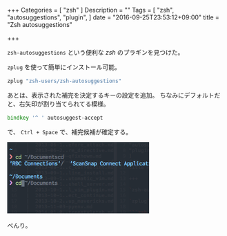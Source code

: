 +++
Categories = [
"zsh"
]
Description = ""
Tags = [
"zsh",
"autosuggestions",
"plugin",
]
date = "2016-09-25T23:53:12+09:00"
title = "Zsh autosuggestions"

+++

`zsh-autosuggestions` という便利な *zsh* のプラギンを見つけた。

`zplug` を使って簡単にインストール可能。

```zsh
zplug "zsh-users/zsh-autosuggestions"
```

あとは、表示された補完を決定するキーの設定を追加。
ちなみにデフォルトだと、右矢印が割り当てられてる模様。

```zsh
bindkey '^ ' autosuggest-accept
```

で、 `Ctrl + Space` で、補完候補が確定する。

![image](/img/zsh-autosuggestions.png)

べんり。



